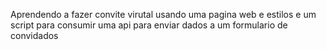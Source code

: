 Aprendendo a fazer convite virutal usando uma pagina web e estilos e um script para consumir uma api para enviar dados a um formulario de convidados
